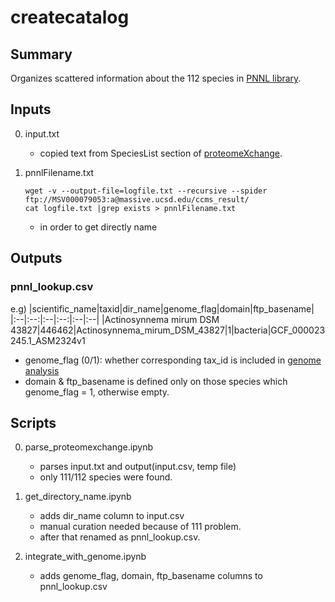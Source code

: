 # createcatalog

## Summary
Organizes scattered information about the 112 species in [PNNL library](https://www.nature.com/articles/sdata201541?WT.mc_id=TWT_NJapan_SciData_1508).  


## Inputs
0. input.txt
    * copied text from SpeciesList section of [proteomeXchange](http://proteomecentral.proteomexchange.org/cgi/GetDataset?ID=PXD001860).

0. pnnlFilename.txt

    ```
    wget -v --output-file=logfile.txt --recursive --spider ftp://MSV000079053:a@massive.ucsd.edu/ccms_result/
    cat logfile.txt |grep exists > pnnlFilename.txt
    ```
    * in order to get directly name

## Outputs
### pnnl_lookup.csv
e.g)
|scientific_name|taxid|dir_name|genome_flag|domain|ftp_basename|
|:--|:--:|:--|:--:|:--|:--|
|Actinosynnema mirum DSM 43827|446462|Actinosynnema_mirum_DSM_43827|1|bacteria|GCF_000023245.1_ASM2324v1

* genome_flag (0/1): whether corresponding tax_id is included in [genome analysis](https://github.com/MitsukiUsui/genome)
* domain & ftp_basename is defined only on those species which genome_flag = 1, otherwise empty.


## Scripts
0. parse_proteomexchange.ipynb
    * parses input.txt and output(input.csv, temp file)
    * only 111/112 species were found.

0. get_directory_name.ipynb
    * adds dir_name column to input.csv
    * manual curation needed because of 111 problem.
    * after that renamed as pnnl_lookup.csv.

0. integrate_with_genome.ipynb
    * adds genome_flag, domain, ftp_basename columns to pnnl_lookup.csv
